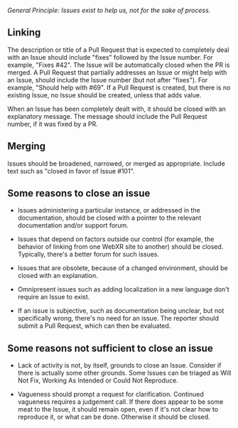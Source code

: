 *General Principle: Issues exist to help us, not for the sake of process.*

## Linking

The description or title of a Pull Request that is expected to completely deal with an Issue should include "fixes" followed by the Issue number.
For example, "Fixes #42".  The Issue will be automatically closed when the PR is merged.
A Pull Request that partially addresses an Issue or might help with an Issue, should include the Issue number (but not after "fixes").
For example, "Should help with #69".
If a Pull Request is created, but there is no existing Issue, no Issue should be created, unless that adds value.

When an Issue has been completely dealt with, it should be closed with an explanatory message.
The message should include the Pull Request number, if it was fixed by a PR.


## Merging

Issues should be broadened, narrowed, or merged as appropriate.
Include text such as "closed in favor of Issue #101".


## Some reasons to close an issue

* Issues administering a particular instance, or addressed in the documentation, should be closed with a pointer to the relevant documentation and/or support forum.

* Issues that depend on factors outside our control (for example, the behavior of linking from one WebXR site to another) should be closed.
Typically, there's a better forum for such issues.

* Issues that are obsolete, because of a changed environment, should be closed with an explanation.

* Omnipresent issues such as adding localization in a new language don't require an Issue to exist.

* If an issue is subjective, such as documentation being unclear, but not specifically wrong, there's no need for an issue.
The reporter should submit a Pull Request, which can then be evaluated.


## Some reasons not sufficient to close an issue

* Lack of activity is not, by itself, grounds to close an Issue.
Consider if there is actually some other grounds.
Some Issues can be triaged as Will Not Fix, Working As Intended or Could Not Reproduce.

* Vagueness should prompt a request for clarification.
Continued vagueness requires a judgement call.
If there does appear to be some meat to the Issue, it should remain open, even if it's not clear how to reproduce it, or what can be done.
Otherwise it should be closed.

